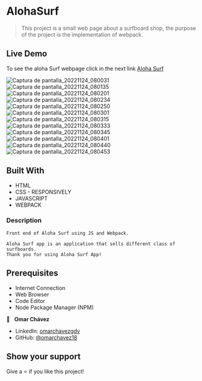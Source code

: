 # AlohaSurf
>This project is a small web page about a surfboard shop, the purpose of the project is the implementation of webpack. 

## Live Demo
To see the aloha Surf webpage click in the next link
[Aloha Surf](https://omarchavez18.github.io/AlohaSurf/)


![Captura de pantalla_20221124_080031](https://user-images.githubusercontent.com/84557440/203886055-78ba0463-460c-49b3-81be-28c0dc602d50.png)
![Captura de pantalla_20221124_080135](https://user-images.githubusercontent.com/84557440/203886056-37e268a3-d9c0-4ead-8418-d71c03acaab5.png)
![Captura de pantalla_20221124_080201](https://user-images.githubusercontent.com/84557440/203886053-815e941a-5044-4c05-80f9-435eba7d1f62.png)
![Captura de pantalla_20221124_080234](https://user-images.githubusercontent.com/84557440/203886119-531a62b7-1d57-496d-9192-3a0cb2d5e742.png)
![Captura de pantalla_20221124_080250](https://user-images.githubusercontent.com/84557440/203886120-26775dce-bf23-4479-a0a7-94c8415db215.png)
![Captura de pantalla_20221124_080301](https://user-images.githubusercontent.com/84557440/203886121-ef259fab-0688-49f3-8dc0-12efb5435f15.png)
![Captura de pantalla_20221124_080315](https://user-images.githubusercontent.com/84557440/203886124-078ec40a-ad8f-46e7-852e-3f3fda58eeba.png)
![Captura de pantalla_20221124_080333](https://user-images.githubusercontent.com/84557440/203886125-67242adc-be66-49af-9a21-def9c851c9ee.png)
![Captura de pantalla_20221124_080345](https://user-images.githubusercontent.com/84557440/203886064-db4ccc2d-b1cf-43b7-bdd9-76095212f978.png)
![Captura de pantalla_20221124_080401](https://user-images.githubusercontent.com/84557440/203886065-38296bf6-6fd1-4b6d-ac5e-20f736b8b16c.png)
![Captura de pantalla_20221124_080440](https://user-images.githubusercontent.com/84557440/203886066-5179db6d-ae36-4f0d-b388-84d048b6e0ee.png)
![Captura de pantalla_20221124_080453](https://user-images.githubusercontent.com/84557440/203886063-c4bfe282-8487-4a72-87f3-5d756df65a6a.png)


## Built With

- HTML
- CSS - RESPONSIVELY
- JAVASCRIPT
- WEBPACK

### Description

    Front end of Aloha Surf using JS and Webpack.
    
    Aloha Surf app is an application that sells different class of surfboards.
    Thank you for using Aloha Surf App!



## Prerequisites

  - Internet Connection
  - Web Browser
  - Code Editor 
  - Node Package Manager (NPM)
  

👤 &nbsp; **Omar Chávez**

- LinkedIn: [omarchavezgdv](https://www.linkedin.com/in/omarchavezgdv/)
- GitHub: [@omarchavez18](https://github.com/omarchavez18)

## Show your support

Give a ⭐️ if you like this project!
